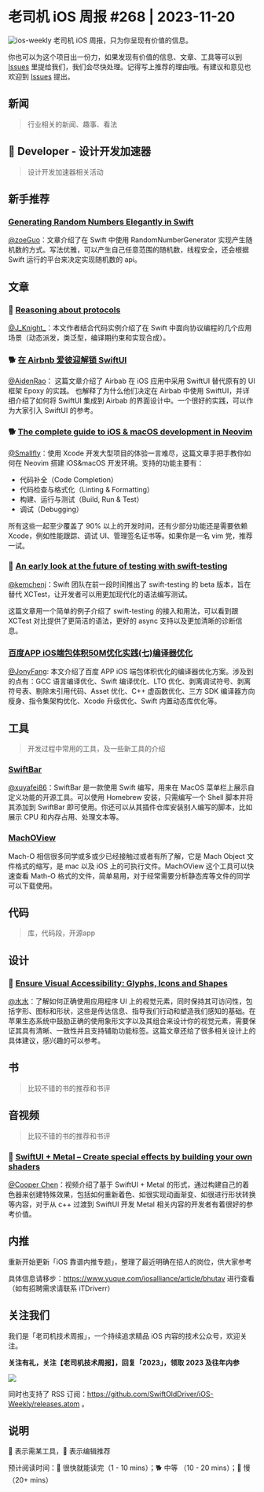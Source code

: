 # 老司机 iOS 周报 #268 | 2023-11-20

![ios-weekly](https://github.com/SwiftOldDriver/iOS-Weekly/blob/master/assets/ios-weekly.png?raw=true)
老司机 iOS 周报，只为你呈现有价值的信息。

你也可以为这个项目出一份力，如果发现有价值的信息、文章、工具等可以到 [Issues](https://github.com/SwiftOldDriver/iOS-Weekly/issues) 里提给我们，我们会尽快处理。记得写上推荐的理由哦。有建议和意见也欢迎到 [Issues](https://github.com/SwiftOldDriver/iOS-Weekly/issues) 提出。

## 新闻

> 行业相关的新闻、趣事、看法

##  Developer - 设计开发加速器

> 设计开发加速器相关活动

## 新手推荐

###  [Generating Random Numbers Elegantly in Swift ](https://www.swiftjectivec.com/swift-randomnumbergenerator/)

[@zoeGuo](https://github.com/zoeGuo)：文章介绍了在 Swift 中使用 RandomNumberGenerator 实现产生随机数的方式。写法优雅，可以产生自己任意范围的随机数，线程安全，还会根据 Swift 运行的平台来决定实现随机数的 api。

## 文章

### 🐎 [Reasoning about protocols](https://www.swiftindepth.com/articles/reasoning-about-protocols/)

[@J_Knight_](https://github.com/knightsj)：本文作者结合代码实例介绍了在 Swift 中面向协议编程的几个应用场景（动态派发，类泛型，编译期约束和实现合成）。

### 🐕 [在 Airbnb 爱彼迎解锁 SwiftUI](https://mp.weixin.qq.com/s/AokW7NZvjBT76iaRnEnsOA)

[@AidenRao](https://weibo.com/AidenRao)： 这篇文章介绍了 Airbab 在 iOS 应用中采用 SwiftUI 替代原有的 UI 框架 Epoxy 的实践。 也解释了为什么他们决定在 Airbab 中使用 SwiftUI，并详细介绍了如何将 SwiftUI 集成到 Airbab 的界面设计中。一个很好的实践，可以作为大家引入 SwiftUI 的参考。

### 🐕 [The complete guide to iOS & macOS development in Neovim](https://wojciechkulik.pl/ios/the-complete-guide-to-ios-macos-development-in-neovim)
[@Smallfly](https://github.com/iostalks)：使用 Xcode 开发大型项目的体验一言难尽，这篇文章手把手教你如何在 Neovim 搭建 iOS&macOS 开发环境。支持的功能主要有：
- 代码补全（Code Completion）
- 代码检查与格式化（Linting & Formatting）
- 构建、运行与测试（Build, Run & Test）
- 调试（Debugging）

所有这些一起至少覆盖了 90% 以上的开发时间，还有少部分功能还是需要依赖 Xcode，例如性能跟踪、调试 UI、管理签名证书等。如果你是一名 vim 党，推荐一试。

### 🐎 [An early look at the future of testing with swift-testing](https://www.polpiella.dev/swift-testing/)

[@kemchenj](https://kemchenj.github.io/)：Swift 团队在前一段时间推出了 swift-testing 的 beta 版本，旨在替代 XCTest，让开发者可以用更加现代化的语法编写测试。

这篇文章用一个简单的例子介绍了 swift-testing 的接入和用法，可以看到跟 XCTest 对比提供了更简洁的语法，更好的 async 支持以及更加清晰的诊断信息。

### [百度APP iOS端包体积50M优化实践(七)编译器优化](https://mp.weixin.qq.com/s/fmiccOgRx9_wopX9QmZiEA)

[@JonyFang](https://github.com/JonyFang): 本文介绍了百度 APP iOS 端包体积优化的编译器优化方案。涉及到的点有：GCC 语言编译优化、Swift 编译优化、LTO 优化、剥离调试符号、剥离符号表、剔除未引用代码、Asset 优化、C++ 虚函数优化、三方 SDK 编译器方向瘦身、指令集架构优化、Xcode 升级优化、Swift 内置动态库优化等。

## 工具

> 开发过程中常用的工具，及一些新工具的介绍

### [SwiftBar](https://github.com/swiftbar/SwiftBar)

[@xuyafei86](https://github.com/xiaofei86)：SwiftBar 是一款使用 Swift 编写，用来在 MacOS 菜单栏上展示自定义功能的开源工具。可以使用 Homebrew 安装，只需编写一个 Shell 脚本并将其添加到 SwiftBar 即可使用。你还可以从其插件仓库安装别人编写的脚本，比如展示 CPU 和内存占用、处理文本等。

### [MachOView](https://github.com/gdbinit/MachOView)
Mach-O 相信很多同学或多或少已经接触过或者有所了解，它是 Mach Object 文件格式的缩写，是 mac 以及 iOS 上的可执行文件。MachOView 这个工具可以快速查看 Math-O 格式的文件，简单易用，对于经常需要分析静态库等文件的同学可以下载使用。

## 代码

> 库，代码段，开源app

## 设计

### 🐎 [Ensure Visual Accessibility: Glyphs, Icons and Shapes](https://www.createwithswift.com/ensure-visual-accessibility-glyphs-icons-and-symbols/)

[@水水](https://www.xuyanlan.com/)：了解如何正确使用应用程序 UI 上的视觉元素，同时保持其可访问性，包括字形、图标和形状，这些是传达信息、指导我们行动和塑造我们感知的基础。在苹果生态系统中鼓励正确的使用象形文字以及其组合来设计你的视觉元素，需要保证其具有清晰、一致性并且支持辅助功能标签。这篇文章还给了很多相关设计上的具体建议，感兴趣的可以参考。


## 书

> 比较不错的书的推荐和书评

## 音视频

> 比较不错的书的推荐和书评
### 🐢 [SwiftUI + Metal – Create special effects by building your own shaders](https://www.youtube.com/watch?v=EgzWwgRpUuw)

[@Cooper Chen](https://github.com/cjlcooper)：视频介绍了基于 SwiftUI + Metal 的形式，通过构建自己的着色器来创建特殊效果，包括如何重新着色、如很实现动画渐变、如很进行形状转换等内容，对于从 c++ 过渡到 SwiftUI 开发 Metal 相关内容的开发者有着很好的参考价值。

## 内推

重新开始更新「iOS 靠谱内推专题」，整理了最近明确在招人的岗位，供大家参考

具体信息请移步：https://www.yuque.com/iosalliance/article/bhutav 进行查看（如有招聘需求请联系 iTDriverr）

## 关注我们

我们是「老司机技术周报」，一个持续追求精品 iOS 内容的技术公众号，欢迎关注。

**关注有礼，关注【老司机技术周报】，回复「2023」，领取 2023 及往年内参**

![](https://github.com/SwiftOldDriver/iOS-Weekly/blob/master/assets/qrcode_for_wechat.jpg?raw=true)

同时也支持了 RSS 订阅：https://github.com/SwiftOldDriver/iOS-Weekly/releases.atom 。

## 说明

🚧 表示需某工具，🌟 表示编辑推荐

预计阅读时间：🐎 很快就能读完（1 - 10 mins）；🐕 中等 （10 - 20 mins）；🐢 慢（20+ mins）
